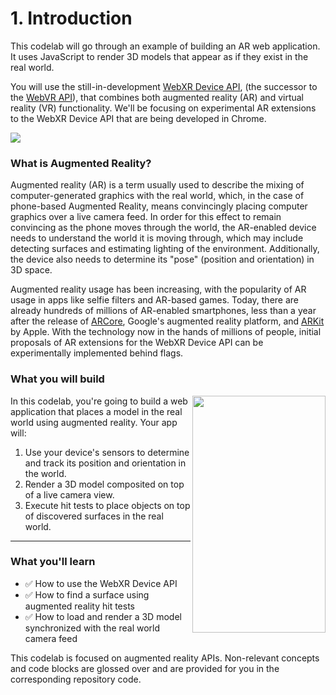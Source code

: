 # 1. Introduction
This codelab will go through an example of building an AR web application. It uses JavaScript to render 3D models that appear as if they exist in the real world.

You will use the still-in-development [WebXR Device API](https://immersive-web.github.io/webxr/), (the successor to the [WebVR API](https://developer.mozilla.org/en-US/docs/Web/API/WebVR_API)), that combines both augmented reality (AR) and virtual reality (VR) functionality. We'll be focusing on experimental AR extensions to the WebXR Device API that are being developed in Chrome.

![](https://codelabs.developers.google.com/codelabs/ar-with-webxr/img/3f852a07a7a280d6.png)

### What is Augmented Reality?
Augmented reality (AR) is a term usually used to describe the mixing of computer-generated graphics with the real world, which, in the case of phone-based Augmented Reality, means convincingly placing computer graphics over a live camera feed. In order for this effect to remain convincing as the phone moves through the world, the AR-enabled device needs to understand the world it is moving through, which may include detecting surfaces and estimating lighting of the environment. Additionally, the device also needs to determine its "pose" (position and orientation) in 3D space.

Augmented reality usage has been increasing, with the popularity of AR usage in apps like selfie filters and AR-based games. Today, there are already hundreds of millions of AR-enabled smartphones, less than a year after the release of [ARCore](https://developers.google.com/ar/discover/), Google's augmented reality platform, and [ARKit](https://developer.apple.com/arkit/) by Apple. With the technology now in the hands of millions of people, initial proposals of AR extensions for the WebXR Device API can be experimentally implemented behind flags.

### What you will build
<img align="right" width="213" height="379" src="https://codelabs.developers.google.com/codelabs/ar-with-webxr/img/266f0ac0b7f505fc.png">
In this codelab, you're going to build a web application that places a model in the real world using augmented reality. Your app will:

1. Use your device's sensors to determine and track its position and orientation in the world.
2. Render a 3D model composited on top of a live camera view.
3. Execute hit tests to place objects on top of discovered surfaces in the real world.
---
### What you'll learn
* :white_check_mark: How to use the WebXR Device API
* :white_check_mark: How to find a surface using augmented reality hit tests
* :white_check_mark: How to load and render a 3D model synchronized with the real world camera feed

This codelab is focused on augmented reality APIs. Non-relevant concepts and code blocks are glossed over and are provided for you in the corresponding repository code.